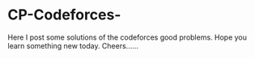 # CP-Codeforces-

Here I post some solutions of the codeforces good problems. Hope you learn something new today. Cheers......
